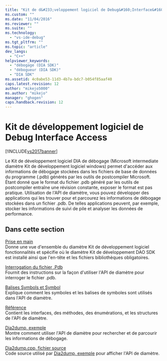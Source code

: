 ```yaml
---
title: "Kit de d&#233;veloppement logiciel de Debug&#160;Interface&#160;Access | Microsoft Docs"
ms.custom: ""
ms.date: "11/04/2016"
ms.reviewer: ""
ms.suite: ""
ms.technology: 
  - "vs-ide-debug"
ms.tgt_pltfrm: ""
ms.topic: "article"
dev_langs: 
  - "C++"
helpviewer_keywords: 
  - "débogage (DIA SDK)"
  - "débogueur (DIA SDK)"
  - "DIA SDK"
ms.assetid: 4c0abe53-11d3-4b7a-bdc7-b054f85aaf40
caps.latest.revision: 12
author: "mikejo5000"
ms.author: "mikejo"
manager: "ghogen"
caps.handback.revision: 12
---
```

# Kit de d&#233;veloppement logiciel de Debug&#160;Interface&#160;Access
[!INCLUDE[vs2017banner](../../code-quality/includes/vs2017banner.md)]

Le Kit de développement logiciel DIA de débogage \(Microsoft intermediate diamètre Kit de développement logiciel windows\) permet d'accéder aux informations de débogage stockées dans les fichiers de base de données du programme \(.pdb\) générés par les outils de postcompiler Microsoft.  Étant donné que le format du fichier .pdb généré par les outils de postcompiler entraîne une révision constante, exposer le format est pas pratique.  Utilisation de l'API de diamètre, vous pouvez développer des applications qui les trouver pour et parcourez les informations de débogage stockées dans un fichier .pdb.  De telles applications peuvent, par exemple, stocker les informations de suivi de pile et analyser les données de performance.  
  
## Dans cette section  
 [Prise en main](../../debugger/debug-interface-access/getting-started-debug-interface-access-sdk.md)  
 Donne une vue d'ensemble du diamètre Kit de développement logiciel fonctionnalités et spécifie où le diamètre Kit de développement DAO SDK est installé ainsi que l'en\-tête et les fichiers bibliothèques obligatoires.  
  
 [Interrogation du fichier .Pdb](../../debugger/debug-interface-access/querying-the-dot-pdb-file.md)  
 Fournit des instructions sur la façon d'utiliser l'API de diamètre pour interroger le fichier .pdb.  
  
 [Balises Symbols et Symbol](../../debugger/debug-interface-access/symbols-and-symbol-tags.md)  
 Explique comment les symboles et les balises de symboles sont utilisés dans l'API de diamètre.  
  
 [Référence](../../debugger/debug-interface-access/debug-interface-access-sdk-reference.md)  
 Contient les interfaces, des méthodes, des énumérations, et les structures de l'API de diamètre.  
  
 [Dia2dump, exemple](../../debugger/debug-interface-access/dia2dump-sample.md)  
 Montre comment utiliser l'API de diamètre pour rechercher et de parcourir les informations de débogage.  
  
 [Dia2dump.cpp, fichier source](../../debugger/debug-interface-access/dia2dump-cpp-source-file.md)  
 Code source utilisé par [Dia2dump, exemple](../../debugger/debug-interface-access/dia2dump-sample.md) pour afficher l'API de diamètre.